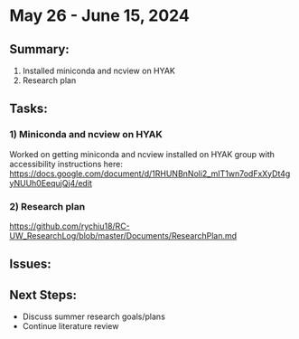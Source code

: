 # May 26 - June 15, 2024

## Summary:
1) Installed miniconda and ncview on HYAK
2) Research plan


## Tasks:
### 1) Miniconda and ncview on HYAK
Worked on getting miniconda and ncview installed on HYAK group with accessibility instructions here: https://docs.google.com/document/d/1RHUNBnNoli2_mIT1wn7odFxXyDt4gyNUUh0EequjQj4/edit

### 2) Research plan
https://github.com/rychiu18/RC-UW_ResearchLog/blob/master/Documents/ResearchPlan.md

## Issues:


## Next Steps:
- Discuss summer research goals/plans
- Continue literature review
